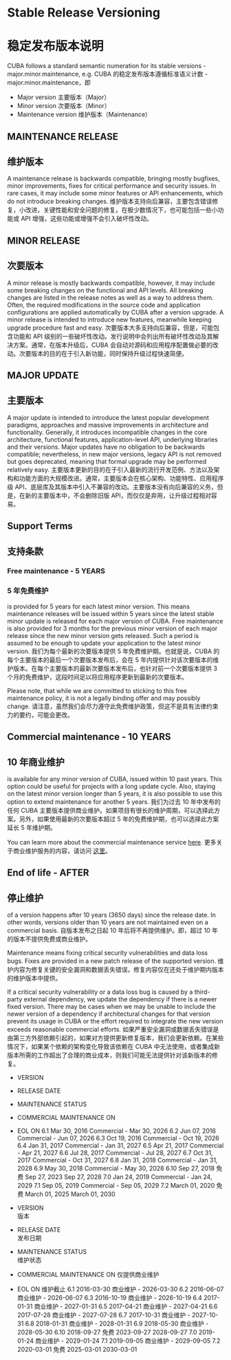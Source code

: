 # Stable Release Versioning
# 稳定发布版本说明

CUBA follows a standard semantic numeration for its stable versions - major.minor.maintenance, e.g.
CUBA 的稳定发布版本遵循标准语义计数 - major.minor.maintenance，即
- Major version
  主要版本（Major）
- Minor version
  次要版本（Minor）
- Maintenance version
  维护版本（Maintenance）
## MAINTENANCE RELEASE
## 维护版本
A maintenance release is backwards compatible, bringing mostly bugfixes, minor improvements, fixes for critical performance and security issues. In rare cases, it may include some minor features or API enhancements, which do not introduce breaking changes.
维护版本支持向后兼容，主要包含错误修复，小改进，关键性能和安全问题的修复。在极少数情况下，也可能包括一些小功能或 API 增强，这些功能或增强不会引入破坏性改动。

## MINOR RELEASE
## 次要版本
A minor release is mostly backwards compatible, however, it may include some breaking changes on the functional and API levels. All breaking changes are listed in the release notes as well as a way to address them. Often, the required modifications in the source code and application configurations are applied automatically by CUBA after a version upgrade. A minor release is intended to introduce new features, meanwhile keeping upgrade procedure fast and easy.
次要版本大多支持向后兼容，但是，可能包含功能和 API 级别的一些破坏性改动。发行说明中会列出所有破坏性改动及其解决方案。通常，在版本升级后，CUBA 会自动对源码和应用程序配置做必要的改动。次要版本的目的在于引入新功能，同时保持升级过程快速简便。

## MAJOR UPDATE
## 主要版本
A major update is intended to introduce the latest popular development paradigms, approaches and massive improvements in architecture and functionality. Generally, it introduces incompatible changes in the core architecture, functional features, application-level API, underlying libraries and their versions. Major updates have no obligation to be backwards compatible; nevertheless, in new major versions, legacy API is not removed but goes deprecated, meaning that formal upgrade may be performed relatively easy.
主要版本更新的目的在于引入最新的流行开发范例、方法以及架构和功能方面的大规模改进。通常，主要版本会在核心架构、功能特性、应用程序级 API、底层库及其版本中引入不兼容的改动。主要版本没有向后兼容的义务，但是，在新的主要版本中，不会删除旧版 API，而仅仅是弃用，让升级过程相对容易。

## Support Terms
## 支持条款
### Free maintenance - 5 YEARS
### 5 年免费维护
is provided for 5 years for each latest minor version. This means maintenance releases will be issued within 5 years since the latest stable minor update is released for each major version of CUBA. Free maintenance is also provided for 3 months for the previous minor version of each major release since the new minor version gets released. Such a period is assumed to be enough to update your application to the latest minor version.
我们为每个最新的次要版本提供 5 年免费维护期。也就是说，CUBA 的每个主要版本的最后一个次要版本发布后，会在 5 年内提供针对该次要版本的维护版本。在每个主要版本的最新次要版本发布后，也针对前一个次要版本提供 3 个月的免费维护，这段时间足以将应用程序更新到最新的次要版本。

Please note, that while we are committed to sticking to this free maintenance policy, it is not a legally binding offer and may possibly change.
请注意，虽然我们会尽力遵守此免费维护政策，但这不是具有法律约束力的要约，可能会更改。

## Commercial maintenance - 10 YEARS
## 10 年商业维护
is available for any minor version of CUBA, issued within 10 past years. This option could be useful for projects with a long update cycle. Also, staying on the latest minor version longer than 5 years, it is also possible to use this option to extend maintenance for another 5 years.
我们为过去 10 年中发布的任何 CUBA 主要版本提供商业维护。如果项目有很长的维护周期，可以选择此方案。另外，如果使用最新的次要版本超过 5 年的免费维护期，也可以选择此方案延长 5 年维护期。

You can learn more about the commercial maintenance service [here](https://www.jmix.io/services-support/).
更多关于商业维护服务的内容，请访问 [这里](https://www.jmix.io/services-support/)。

## End of life - AFTER
## 停止维护
of a version happens after 10 years (3650 days) since the release date. In other words, versions older than 10 years are not maintained even on a commercial basis.
自版本发布之日起 10 年后将不再提供维护。即，超过 10 年的版本不提供免费或商业维护。

Maintenance means fixing critical security vulnerabilities and data loss bugs. Fixes are provided in a new patch release of the supported version.
维护内容为修复关键的安全漏洞和数据丢失错误。修复内容仅在还处于维护期内版本的维护版本中提供。

If a critical security vulnerability or a data loss bug is caused by a third-party external dependency, we update the dependency if there is a newer fixed version. There may be cases when we may be unable to include the newer version of a dependency if architectural changes for that version prevent its usage in CUBA or the effort required to integrate the new version exceeds reasonable commercial efforts.
如果严重安全漏洞或数据丢失错误是由第三方外部依赖引起的，如果对方提供更新修复版本，我们会更新依赖。在某些情况下，如果某个依赖的架构变化导致该依赖在 CUBA 中无法使用，或者集成新版本所需的工作超出了合理的商业成本，则我们可能无法提供针对该新版本的修复。

- VERSION	
- RELEASE DATE	
- MAINTENANCE STATUS	
- COMMERCIAL MAINTENANCE ON	
- EOL ON
6.1	Mar 30, 2016	Commercial	-	Mar 30, 2026
6.2	Jun 07, 2016	Commercial	-	Jun 07, 2026
6.3	Oct 19, 2016	Commercial	-	Oct 19, 2026
6.4	Jan 31, 2017	Commercial	-	Jan 31, 2027
6.5	Apr 21, 2017	Commercial	-	Apr 21, 2027
6.6	Jul 28, 2017	Commercial	-	Jul 28, 2027
6.7	Oct 31, 2017	Commercial	-	Oct 31, 2027
6.8	Jan 31, 2018	Commercial	-	Jan 31, 2028
6.9	May 30, 2018	Commercial	-	May 30, 2028
6.10	Sep 27, 2018	免费	Sep 27, 2023	Sep 27, 2028
7.0	Jan 24, 2019	Commercial	-	Jan 24, 2029
7.1	Sep 05, 2019	Commercial	-	Sep 05, 2029
7.2	March 01, 2020	免费	March 01, 2025	March 01, 2030

- VERSION	
  版本
- RELEASE DATE	
  发布日期
- MAINTENANCE STATUS	
  维护状态
- COMMERCIAL MAINTENANCE ON	
  仅提供商业维护
- EOL ON
  维护截止
6.1	2016-03-30	商业维护	-	2026-03-30
6.2	2016-06-07	商业维护	-	2026-06-07
6.3	2016-10-19	商业维护	-	2026-10-19
6.4	2017-01-31	商业维护	-	2027-01-31
6.5	2017-04-21	商业维护	-	2027-04-21
6.6	2017-07-28	商业维护	-	2027-07-28
6.7	2017-10-31	商业维护	-	2027-10-31
6.8	2018-01-31	商业维护	-	2028-01-31
6.9	2018-05-30	商业维护	-	2028-05-30
6.10	2018-09-27	免费	2023-09-27	2028-09-27
7.0	2019-01-24	商业维护	-	2029-01-24
7.1	2019-09-05	商业维护	-	2029-09-05
7.2	2020-03-01	免费	2025-03-01	2030-03-01
